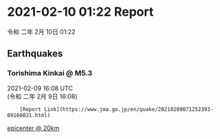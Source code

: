 # 2021-02-10 01:22 Report
令和 二年 2月 10日 01:22

## Earthquakes
### Torishima Kinkai @ M5.3
2021-02-09 16:08 UTC  
        (令和 二年 2月 9日 16:08)
  
        [Report Link](https://www.jma.go.jp/en/quake/20210209071252393-09160821.html)  
[epicenter @ 20km](https://www.google.com/maps/place/31°24'00%22+140°48'00%22/@31.4,140.8,17z/data=!3m1!4b1!4m5!3m4!1s0x0:0x0!8m2!3d31.4!4d140.8)